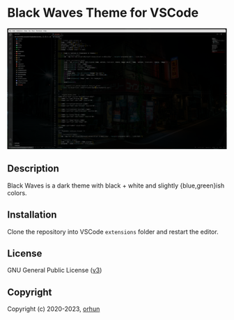 # Black Waves Theme for VSCode

![Demo](https://raw.githubusercontent.com/chrisramfon/Black-Waves-colorfull/refs/heads/master/images/demo.png)

## Description

<!-- Eyes go brrr -->
Black Waves is a dark theme with black + white and slightly {blue,green}ish colors.

## Installation

Clone the repository into VSCode `extensions` folder and restart the editor.

## License

GNU General Public License ([v3](https://www.gnu.org/licenses/gpl.txt))

## Copyright

Copyright (c) 2020-2023, [orhun](https://www.github.com/orhun)

